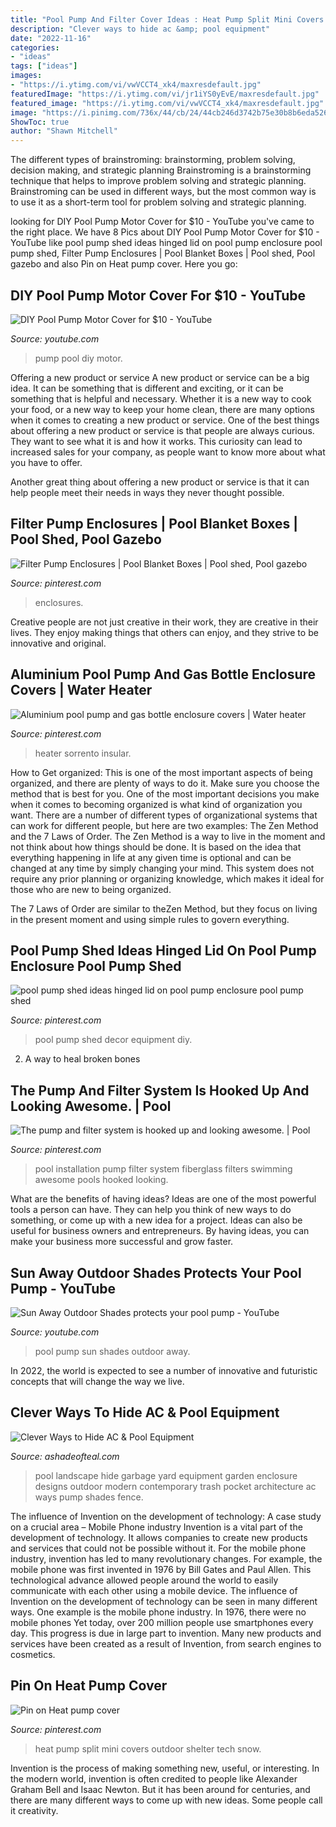 ```yaml
---
title: "Pool Pump And Filter Cover Ideas : Heat Pump Split Mini Covers Outdoor Shelter Tech Snow"
description: "Clever ways to hide ac &amp; pool equipment"
date: "2022-11-16"
categories:
- "ideas"
tags: ["ideas"]
images:
- "https://i.ytimg.com/vi/vwVCCT4_xk4/maxresdefault.jpg"
featuredImage: "https://i.ytimg.com/vi/jr1iYS0yEvE/maxresdefault.jpg"
featured_image: "https://i.ytimg.com/vi/vwVCCT4_xk4/maxresdefault.jpg"
image: "https://i.pinimg.com/736x/44/cb/24/44cb246d3742b75e30b8b6eda5269bf0.jpg"
ShowToc: true
author: "Shawn Mitchell"
---
```



The different types of brainstroming: brainstorming, problem solving, decision making, and strategic planning
Brainstroming is a brainstorming technique that helps to improve problem solving and strategic planning. Brainstroming can be used in different ways, but the most common way is to use it as a short-term tool for problem solving and strategic planning.

	

		
looking for DIY Pool Pump Motor Cover for $10 - YouTube you've came to the right place. We have 8 Pics about DIY Pool Pump Motor Cover for $10 - YouTube like pool pump shed ideas hinged lid on pool pump enclosure pool pump shed, Filter Pump Enclosures | Pool Blanket Boxes | Pool shed, Pool gazebo and also Pin on Heat pump cover. Here you go:
		
    
## DIY Pool Pump Motor Cover For $10 - YouTube

<img loading=lazy src="https://i.ytimg.com/vi/vwVCCT4_xk4/maxresdefault.jpg" onerror="this.onerror=null;this.src='https://tse4.mm.bing.net/th?id=OIP.KHDSYnd4fNz3UdGS91m-agHaEK&amp;pid=15.1';" alt="DIY Pool Pump Motor Cover for $10 - YouTube">

_Source: youtube.com_

>pump pool diy motor. 

	

Offering a new product or service
A new product or service can be a big idea. It can be something that is different and exciting, or it can be something that is helpful and necessary. Whether it is a new way to cook your food, or a new way to keep your home clean, there are many options when it comes to creating a new product or service. 
One of the best things about offering a new product or service is that people are always curious. They want to see what it is and how it works. This curiosity can lead to increased sales for your company, as people want to know more about what you have to offer. 

Another great thing about offering a new product or service is that it can help people meet their needs in ways they never thought possible.

    
## Filter Pump Enclosures | Pool Blanket Boxes | Pool Shed, Pool Gazebo

<img loading=lazy src="https://i.pinimg.com/originals/89/84/5b/89845b371840000e8823fe70694b6f65.jpg" onerror="this.onerror=null;this.src='https://tse2.mm.bing.net/th?id=OIP.liGU0hma-YBCJ5jP_qJClwHaJ3&amp;pid=15.1';" alt="Filter Pump Enclosures | Pool Blanket Boxes | Pool shed, Pool gazebo">

_Source: pinterest.com_

>enclosures. 

	

Creative people are not just creative in their work, they are creative in their lives. They enjoy making things that others can enjoy, and they strive to be innovative and original.

    
## Aluminium Pool Pump And Gas Bottle Enclosure Covers | Water Heater

<img loading=lazy src="https://i.pinimg.com/originals/b3/43/82/b343820335341b957a38602076d823f5.jpg" onerror="this.onerror=null;this.src='https://tse1.mm.bing.net/th?id=OIP.QO8_5dW4tKms9B54wr-v9QHaJ4&amp;pid=15.1';" alt="Aluminium pool pump and gas bottle enclosure covers | Water heater">

_Source: pinterest.com_

>heater sorrento insular. 

	

How to Get organized: This is one of the most important aspects of being organized, and there are plenty of ways to do it. Make sure you choose the method that is best for you.
One of the most important decisions you make when it comes to becoming organized is what kind of organization you want. There are a number of different types of organizational systems that can work for different people, but here are two examples: The Zen Method and the 7 Laws of Order.
The Zen Method is a way to live in the moment and not think about how things should be done. It is based on the idea that everything happening in life at any given time is optional and can be changed at any time by simply changing your mind. This system does not require any prior planning or organizing knowledge, which makes it ideal for those who are new to being organized.

The 7 Laws of Order are similar to theZen Method, but they focus on living in the present moment and using simple rules to govern everything.

    
## Pool Pump Shed Ideas Hinged Lid On Pool Pump Enclosure Pool Pump Shed

<img loading=lazy src="https://i.pinimg.com/736x/f9/29/bd/f929bd802d55cf1bb66f437794b6cac9.jpg" onerror="this.onerror=null;this.src='https://tse3.mm.bing.net/th?id=OIP.-B8O-S6Cy6ftijfbNhxbeAHaLH&amp;pid=15.1';" alt="pool pump shed ideas hinged lid on pool pump enclosure pool pump shed">

_Source: pinterest.com_

>pool pump shed decor equipment diy. 

	

2. A way to heal broken bones 

    
## The Pump And Filter System Is Hooked Up And Looking Awesome. | Pool

<img loading=lazy src="https://i.pinimg.com/736x/2a/ef/18/2aef187227652b0e82ab4875756179d6--pumps.jpg" onerror="this.onerror=null;this.src='https://tse4.mm.bing.net/th?id=OIP.ETGmfOnWbx1mqPFEGEes4QHaJ4&amp;pid=15.1';" alt="The pump and filter system is hooked up and looking awesome. | Pool">

_Source: pinterest.com_

>pool installation pump filter system fiberglass filters swimming awesome pools hooked looking. 

	

What are the benefits of having ideas?
Ideas are one of the most powerful tools a person can have. They can help you think of new ways to do something, or come up with a new idea for a project. Ideas can also be useful for business owners and entrepreneurs. By having ideas, you can make your business more successful and grow faster.

    
## Sun Away Outdoor Shades Protects Your Pool Pump - YouTube

<img loading=lazy src="https://i.ytimg.com/vi/jr1iYS0yEvE/maxresdefault.jpg" onerror="this.onerror=null;this.src='https://tse1.mm.bing.net/th?id=OIP.mUlTTRgE2xtZNqMptVpfiQHaEK&amp;pid=15.1';" alt="Sun Away Outdoor Shades protects your pool pump - YouTube">

_Source: youtube.com_

>pool pump sun shades outdoor away. 

	

In 2022, the world is expected to see a number of innovative and futuristic concepts that will change the way we live.

    
## Clever Ways To Hide AC &amp; Pool Equipment

<img loading=lazy src="https://i1.wp.com/ashadeofteal.com/wp-content/uploads/2015/07/cfd4879a67c8d54d0611ed3f5d7ad73a.jpg" onerror="this.onerror=null;this.src='https://tse4.mm.bing.net/th?id=OIP.6U6GJij2Efa1_obtTwNWQAHaLj&amp;pid=15.1';" alt="Clever Ways to Hide AC &amp; Pool Equipment">

_Source: ashadeofteal.com_

>pool landscape hide garbage yard equipment garden enclosure designs outdoor modern contemporary trash pocket architecture ac ways pump shades fence. 

	

The influence of Invention on the development of technology: A case study on a crucial area – Mobile Phone industry
Invention is a vital part of the development of technology. It allows companies to create new products and services that could not be possible without it. For the mobile phone industry, invention has led to many revolutionary changes. For example, the mobile phone was first invented in 1976 by Bill Gates and Paul Allen. This technological advance allowed people around the world to easily communicate with each other using a mobile device.
The influence of Invention on the development of technology can be seen in many different ways. One example is the mobile phone industry. In 1976, there were no mobile phones Yet today, over 200 million people use smartphones every day. This progress is due in large part to invention. Many new products and services have been created as a result of Invention, from search engines to cosmetics.

    
## Pin On Heat Pump Cover

<img loading=lazy src="https://i.pinimg.com/736x/44/cb/24/44cb246d3742b75e30b8b6eda5269bf0.jpg" onerror="this.onerror=null;this.src='https://tse4.mm.bing.net/th?id=OIP.I7DjN1H8qlED5SXyePiwewHaNK&amp;pid=15.1';" alt="Pin on Heat pump cover">

_Source: pinterest.com_

>heat pump split mini covers outdoor shelter tech snow. 

	

Invention is the process of making something new, useful, or interesting. In the modern world, invention is often credited to people like Alexander Graham Bell and Isaac Newton. But it has been around for centuries, and there are many different ways to come up with new ideas. Some people call it creativity.

